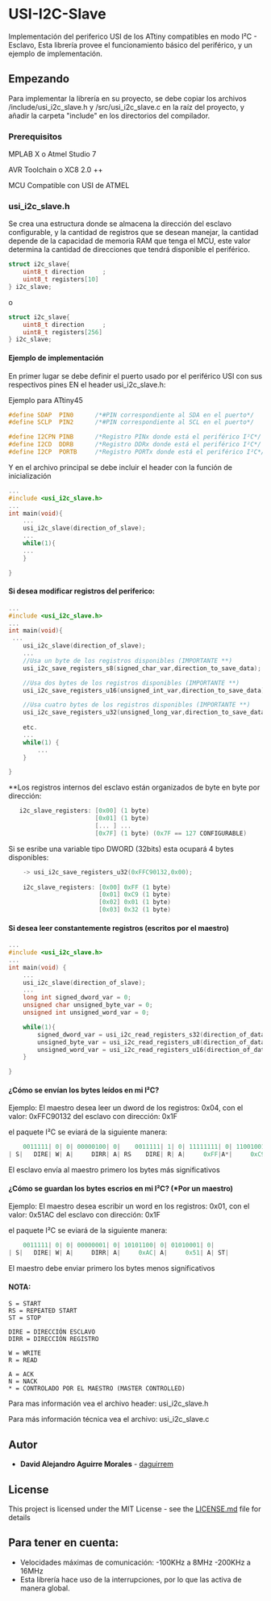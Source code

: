 # USI-I2C-Slave

Implementación del periferico USI de los ATtiny compatibles en modo I²C - Esclavo, Esta librería provee el funcionamiento básico del periférico, y un ejemplo de implementación.

## Empezando

Para implementar la librería en su proyecto, se debe copiar los archivos /include/usi_i2c_slave.h y /src/usi_i2c_slave.c en la raíz del proyecto, y añadir la carpeta "include" en los directorios del compilador.

### Prerequisitos

MPLAB X o Atmel Studio 7

AVR Toolchain o XC8 2.0 ++

MCU Compatible con USI de ATMEL

### usi_i2c_slave.h

Se crea una estructura donde se almacena la dirección del esclavo configurable, y la cantidad de registros que se desean manejar, la cantidad depende de la capacidad de memoria RAM que tenga el MCU, este valor determina la cantidad de direcciones que tendrá disponible el periférico.

```c
struct i2c_slave{
    uint8_t direction	  ;
    uint8_t registers[10]
} i2c_slave;

```
o

```c
struct i2c_slave{
    uint8_t direction	  ;
    uint8_t registers[256]
} i2c_slave;

```

#### Ejemplo de implementación

En primer lugar se debe definir el puerto usado por el periférico USI con sus respectivos pines EN el header usi_i2c_slave.h:

Ejemplo para ATtiny45
```c
#define SDAP  PIN0		/*#PIN correspondiente al SDA en el puerto*/
#define SCLP  PIN2		/*#PIN correspondiente al SCL en el puerto*/

#define I2CPN PINB		/*Registro PINx donde está el periférico I²C*/
#define I2CD  DDRB		/*Registro DDRx donde está el periférico I²C*/
#define I2CP  PORTB		/*Registro PORTx donde está el periférico I²C*/
```
Y en el archivo principal se debe incluir el header con la función de inicialización
```c
...
#include <usi_i2c_slave.h>
...
int main(void){
    ...
    usi_i2c_slave(direction_of_slave);
    ...
    while(1){
    ...
    }

}
```
#### Si desea modificar registros del periferico:
```c
...
#include <usi_i2c_slave.h>
...
int main(void){
 ...
    usi_i2c_slave(direction_of_slave);
    ...
    //Usa un byte de los registros disponibles (IMPORTANTE **)
    usi_i2c_save_registers_s8(signed_char_var,direction_to_save_data);

    //Usa dos bytes de los registros disponibles (IMPORTANTE **)
    usi_i2c_save_registers_u16(unsigned_int_var,direction_to_save_data);

    //Usa cuatro bytes de los registros disponibles (IMPORTANTE **)
    usi_i2c_save_registers_u32(unsigned_long_var,direction_to_save_data);
    
    etc.
    ...
    while(1) {
        ...
    }

}
```
**Los registros internos del esclavo están organizados de byte en byte por dirección:
```c
   i2c_slave_registers: [0x00] (1 byte)
                        [0x01] (1 byte)
                        [... ] ...
                        [0x7F] (1 byte) (0x7F == 127 CONFIGURABLE)
```
   Si se esribe una variable tipo DWORD (32bits) esta ocupará 4 bytes disponibles:
```c
    -> usi_i2c_save_registers_u32(0xFFC90132,0x00);
    
    i2c_slave_registers: [0x00] 0xFF (1 byte)
                         [0x01] 0xC9 (1 byte)
                         [0x02] 0x01 (1 byte)
                         [0x03] 0x32 (1 byte)
```

#### Si desea leer constantemente registros (escritos por el maestro)

```c
...
#include <usi_i2c_slave.h>
...
int main(void) {
    ...
    usi_i2c_slave(direction_of_slave);
    ...
    long int signed_dword_var = 0;
    unsigned char unsigned_byte_var = 0;
    unsigned int unsigned_word_var = 0;

    while(1){
        signed_dword_var = usi_i2c_read_registers_s32(direction_of_data_in_registers);
        unsigned_byte_var = usi_i2c_read_registers_u8(direction_of_data_in_registers);
        unsigned_word_var = usi_i2c_read_registers_u16(direction_of_data_in_registers);
    }

}
```
#### ¿Cómo se envían los bytes leídos en mi I²C?
 
 Ejemplo: 
 El maestro desea leer un dword de los registros: 0x04, con el valor: 0xFFC90132
 del esclavo con dirección: 0x1F

 el paquete I²C se eviará de la siguiente manera:
```c
    0011111| 0| 0| 00000100| 0|    0011111| 1| 0| 11111111| 0| 11001001| 0| 00000001| 0| 00110010| 1|
| S|   DIRE| W| A|     DIRR| A| RS    DIRE| R| A|     0xFF|A*|     0xC9|A*|     0x01|A*|     0x32|N*| ST|
```
 El esclavo envía al maestro primero los bytes más significativos

 #### ¿Cómo se guardan los bytes escrios en mi I²C? (*Por un maestro)
 
 Ejemplo:
 El maestro desea escribir un word en los registros: 0x01, con el valor: 0x51AC
 del esclavo con dirección: 0x1F

 el paquete I²C se eviará de la siguiente manera:
```c
    0011111| 0| 0| 00000001| 0| 10101100| 0| 01010001| 0|
| S|   DIRE| W| A|     DIRR| A|     0xAC| A|     0x51| A| ST|
```
 El maestro debe enviar primero los bytes menos significativos

 #### NOTA:
 ```
 S = START
 RS = REPEATED START
 ST = STOP

 DIRE = DIRECCIÓN ESCLAVO
 DIRR = DIRECCIÓN REGISTRO
 
 W = WRITE
 R = READ

 A = ACK
 N = NACK
 * = CONTROLADO POR EL MAESTRO (MASTER CONTROLLED)
 ```
 
 Para mas información vea el archivo header: usi_i2c_slave.h
 
 Para más información técnica vea el archivo: usi_i2c_slave.c
 
## Autor

* **David Alejandro Aguirre Morales** - [daguirrem](https://github.com/daguirrem)

## License

This project is licensed under the MIT License - see the [LICENSE.md](LICENSE.md) file for details

## Para tener en cuenta:

* Velocidades máximas de comunicación:
  -100KHz a 8MHz
  -200KHz a 16MHz
* Esta librería hace uso de la interrupciones, por lo que las activa de manera global.
